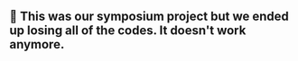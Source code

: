 ## 💬 This was our symposium project but we ended up losing all of the codes. It doesn't work anymore.
